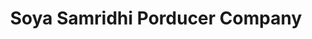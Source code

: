 ---
title: "Soya Samridhi Porducer  Company"
url: /jaisingar/soya-samridhi-porducer-company/
shop: Supermarkt
---